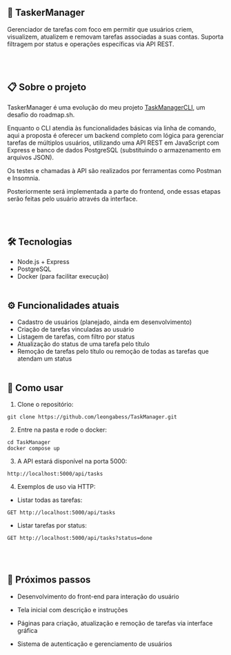 ## 🚀 TaskerManager

Gerenciador de tarefas com foco em permitir que usuários criem, visualizem, atualizem e removam tarefas associadas a suas contas. Suporta filtragem por status e operações específicas via API REST.

<br><br>

## 📋 Sobre o projeto

TaskerManager é uma evolução do meu projeto [TaskManagerCLI](https://github.com/leongabess/TaskManagerCLI), um desafio do roadmap.sh. 

Enquanto o CLI atendia às funcionalidades básicas via linha de comando, aqui a proposta é oferecer um backend completo com lógica para gerenciar tarefas de múltiplos usuários, utilizando uma API REST em JavaScript com Express e banco de dados PostgreSQL (substituindo o armazenamento em arquivos JSON). 

Os testes e chamadas à API são realizados por ferramentas como Postman e Insomnia.

Posteriormente será implementada a parte do frontend, onde essas etapas serão feitas pelo usuário através da interface.

<br><br>

## 🛠️ Tecnologias

- Node.js + Express  
- PostgreSQL  
- Docker (para facilitar execução)
<br><br>

## ⚙️ Funcionalidades atuais

- Cadastro de usuários (planejado, ainda em desenvolvimento)  
- Criação de tarefas vinculadas ao usuário  
- Listagem de tarefas, com filtro por status  
- Atualização do status de uma tarefa pelo título  
- Remoção de tarefas pelo título ou remoção de todas as tarefas que atendam um status
<br><br>

## 🚀 Como usar

1. Clone o repositório:

```git clone https://github.com/leongabess/TaskManager.git```

    
2. Entre na pasta e rode o docker:

```
cd TaskManager
docker compose up
``` 

3. A API estará disponível na porta 5000:

```http://localhost:5000/api/tasks```

4. Exemplos de uso via HTTP:

- Listar todas as tarefas:

```GET http://localhost:5000/api/tasks```

- Listar tarefas por status:

```GET http://localhost:5000/api/tasks?status=done```

<br><br>
## 👣 Próximos passos

- Desenvolvimento do front-end para interação do usuário

- Tela inicial com descrição e instruções

- Páginas para criação, atualização e remoção de tarefas via interface gráfica

- Sistema de autenticação e gerenciamento de usuários
